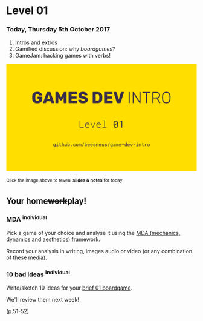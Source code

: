 # Level 01

### Today, Thursday 5th October 2017

1. Intros and extros 
2. Gamified discussion: why *boardgames*? 
3. GameJam: hacking games with verbs! 

[![](assets/pres.png)](https://docs.google.com/presentation/d/1k8aiGwdJn-xTJHQYI96KZeyYtOFdFtiRUP5CJRIHQmI/edit?usp=sharing) 

<sup>Click the image above to reveal  **slides & notes** for today</sup>
 
## Your home<del>work</del>play!

### MDA <sup>individual</sup> 

Pick a game of your choice and analyse it using the [MDA (mechanics, dynamics and aesthetics) framework](assets/mda.pdf).

Record your analysis in writing, images audio or video (or any combination of these media).

### 10 bad ideas <sup>individual</sup>

Write/sketch 10 ideas for your [brief 01 boardgame](#TODO). 

We'll review them next week!

(p.51-52)